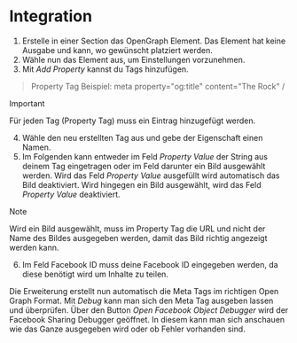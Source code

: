 # Integration

1. Erstelle in einer Section das OpenGraph Element. Das Element hat keine Ausgabe und kann, wo gewünscht platziert werden.
2. Wähle nun das Element aus, um Einstellungen vorzunehmen.
3. Mit *Add Property* kannst du Tags hinzufügen.

> Property Tag Beispiel: meta property="og:title" content="The Rock" /

> [!IMPORTANT]
> Für jeden Tag (Property Tag) muss ein Eintrag hinzugefügt werden.

4. Wähle den neu erstellten Tag aus und gebe der Eigenschaft einen Namen.
5. Im Folgenden kann entweder im Feld *Property Value* der String aus deinem Tag eingetragen oder im Feld darunter ein Bild ausgewählt werden. Wird das Feld *Property Value* ausgefüllt wird automatisch das Bild deaktiviert. Wird hingegen ein Bild ausgewählt, wird das Feld *Property Value* deaktiviert.

> [!NOTE]
> Wird ein Bild ausgewählt, muss im Property Tag die URL und nicht der Name des Bildes ausgegeben werden, damit das Bild richtig angezeigt werden kann.

6. Im Feld Facebook ID muss deine Facebook ID eingegeben werden, da diese benötigt wird um Inhalte zu teilen.

Die Erweiterung erstellt nun automatisch die Meta Tags im richtigen Open Graph Format. Mit *Debug* kann man sich den Meta Tag ausgeben lassen und überprüfen. Über den Button *Open Facebook Object Debugger* wird der Facebook Sharing Debugger geöffnet. In diesem kann man sich anschauen wie das Ganze ausgegeben wird oder ob Fehler vorhanden sind.
